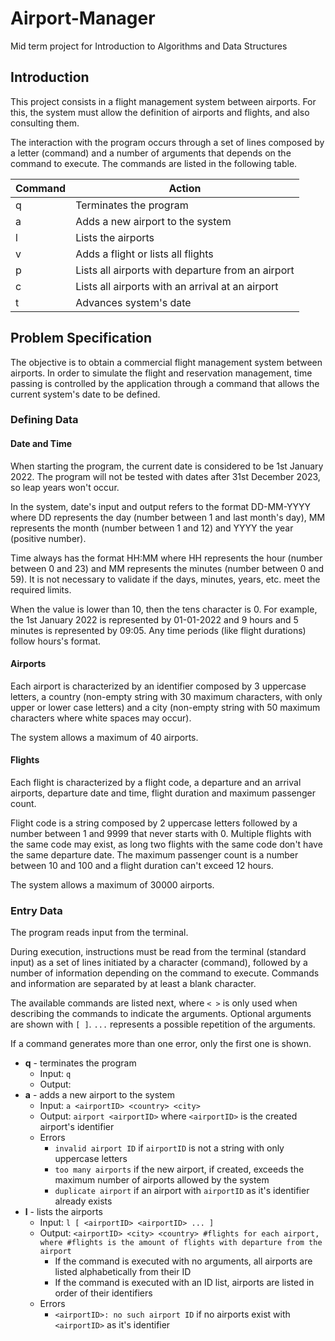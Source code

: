 
# Airport-Manager

Mid term project for Introduction to Algorithms and Data Structures

## Introduction

This project consists in a flight management system between airports. For this, the system must allow the definition of airports and flights, and also consulting them.

The interaction with the program occurs through a set of lines composed by a letter (command) and a number of arguments that depends on the command to execute. The commands are listed in the following table.

|Command|Action|
|--|--|
|q|Terminates the program|
|a|Adds a new airport to the system|
|l|Lists the airports|
|v|Adds a flight or lists all flights
|p|Lists all airports with departure from an airport|
|c|Lists all airports with an arrival at an airport|
|t|Advances system's date

## Problem Specification

The objective is to obtain a commercial flight management system between airports. In order to simulate the flight and reservation management, time passing is controlled by the application through a command that allows the current system's date to be defined. 

### Defining Data
#### Date and Time
When starting the program, the current date is considered to be 1st January 2022. The program will not be tested with dates after 31st December 2023, so leap years won't occur.

In the system, date's input and output refers to the format DD-MM-YYYY where DD represents the day (number between 1 and last month's day), MM represents the month (number between 1 and 12) and YYYY the year (positive number).

Time always has the format HH:MM where HH represents the hour (number between 0 and 23) and MM represents the minutes (number between 0 and 59).
It is not necessary to validate if the days, minutes, years, etc. meet the required limits.

When the value is lower than 10, then the tens character is 0. For example, the 1st January 2022 is represented by 01-01-2022 and 9 hours and 5 minutes is represented by 09:05. Any time periods (like flight durations) follow hours's format.

#### Airports
Each airport is characterized by an identifier composed by 3 uppercase letters, a country (non-empty string with 30 maximum characters, with only upper or lower case letters) and a city (non-empty string with 50 maximum characters where white spaces may occur).

The system allows a maximum of 40 airports.

#### Flights
Each flight is characterized by a flight code, a departure and an arrival airports, departure date and time, flight duration and maximum passenger count.

Flight code is a string composed by 2 uppercase letters followed by a number between 1 and 9999 that never starts with 0. Multiple flights with the same code may exist, as long two flights with the same code don't have the same departure date. The maximum passenger count is a number between 10 and 100 and a flight duration can't exceed 12 hours.

The system allows a maximum of 30000 airports.

### Entry Data
The program reads input from the terminal.

During execution, instructions must be read from the terminal (standard input) as a set of lines initiated by a character (command), followed by a number of information depending on the command to execute. Commands and information are separated by at least a blank character.

The available commands are listed next, where `< >` is only used when describing the commands to indicate the arguments. Optional arguments are shown with `[ ]`. `...` represents a possible repetition of the arguments.

If a command generates more than one error, only the first one is shown.

 - **q** - terminates the program
	 - Input: `q`
	 - Output: 
- **a** - adds a new airport to the system
	- Input: `a <airportID> <country> <city>`
	- Output: `airport <airportID>` where `<airportID>` is the created airport's identifier
	- Errors
		- `invalid airport ID` if `airportID` is not a string with only uppercase letters
		- `too many airports` if the new airport, if created, exceeds the maximum number of airports allowed by the system
		- `duplicate airport` if an airport with `airportID` as it's identifier already exists
- **l** - lists the airports
	- Input: `l [ <airportID> <airportID> ... ]`
	- Output: `<airportID> <city> <country> #flights for each airport, where #flights is the amount of flights with departure from the airport`
		- If the command is executed with no arguments, all airports are listed alphabetically from their ID
		- If the command is executed with an ID list, airports are listed in order of their identifiers
	- Errors
		- `<airportID>: no such airport ID` if no airports exist with `<airportID>` as it's identifier
	
